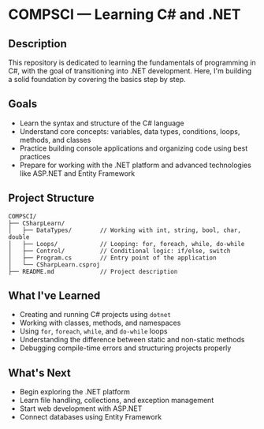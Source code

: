 # COMPSCI — Learning C# and .NET

## Description

This repository is dedicated to learning the fundamentals of programming in C#, with the goal of transitioning into .NET development. Here, I'm building a solid foundation by covering the basics step by step.

## Goals

- Learn the syntax and structure of the C# language  
- Understand core concepts: variables, data types, conditions, loops, methods, and classes  
- Practice building console applications and organizing code using best practices  
- Prepare for working with the .NET platform and advanced technologies like ASP.NET and Entity Framework  

## Project Structure

```
COMPSCI/
├── CSharpLearn/
│   ├── DataTypes/        // Working with int, string, bool, char, double
│   ├── Loops/            // Looping: for, foreach, while, do-while
│   ├── Control/          // Conditional logic: if/else, switch
│   ├── Program.cs        // Entry point of the application
│   └── CSharpLearn.csproj
├── README.md             // Project description
```

## What I've Learned

- Creating and running C# projects using `dotnet`  
- Working with classes, methods, and namespaces  
- Using `for`, `foreach`, `while`, and `do-while` loops  
- Understanding the difference between static and non-static methods  
- Debugging compile-time errors and structuring projects properly  

## What's Next

- Begin exploring the .NET platform  
- Learn file handling, collections, and exception management  
- Start web development with ASP.NET  
- Connect databases using Entity Framework  